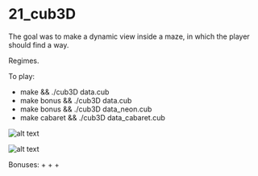 # 21_cub3D

The goal was to make a dynamic view inside a maze, in which the player should find a way.

Regimes.

To play:
- make && ./cub3D data.cub
- make bonus && ./cub3D data.cub
- make bonus && ./cub3D data_neon.cub
- make cabaret && ./cub3D data_cabaret.cub


![alt text](https://i.imgur.com/8ULlqby.png)

![alt text](https://drive.google.com/file/d/1vK4tS3qif6Vk6q0PBGGBcU73eILLa7xX/view)


Bonuses:
+
+
+
